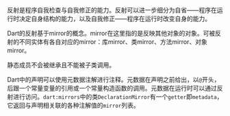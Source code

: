 反射是程序自我检查与自我修正的能力。反射可以进一步细分为自省——程序在运行时决定自身结构的能力，以及自我修正——程序在运行时改变自身的能力。

Dart的反射基于mirror的概念。mirror在这里指的是反映其他对象的对象。可被反射的不同实体有各自对应的mirror：库mirror、类mirror、方法mirror、对象mirror。

静态成员不会被继承且不能被子类调用。

Dart中的声明可以使用元数据注解进行注释。元数据在声明之前给出，以``@``开头，后跟一个常量变量的引用或一个常量构造函数的调用。元数据在运行时可以通过反射进行访问。``dart:mirrors``中的类``DeclarationMirror``有一个``getter``即``metadata``，它返回与声明相关联的各种注解值的``mirror``列表。

